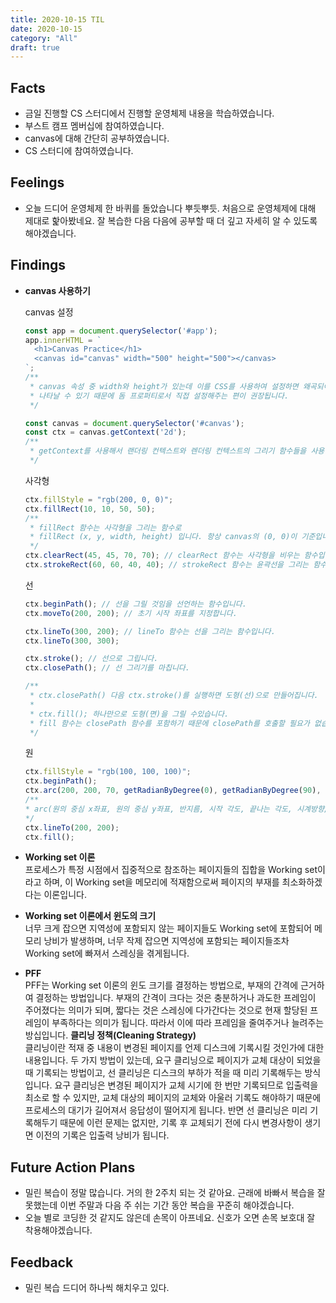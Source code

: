 ```yaml
---
title: 2020-10-15 TIL
date: 2020-10-15
category: "All"
draft: true
---
```


## Facts

- 금일 진행할 CS 스터디에서 진행할 운영체제 내용을 학습하였습니다.
- 부스트 캠프 멤버십에 참여하였습니다.
- canvas에 대해 간단히 공부하였습니다.
- CS 스터디에 참여하였습니다.

## Feelings

- 오늘 드디어 운영체제 한 바퀴를 돌았습니다 뿌듯뿌듯. 처음으로 운영체제에 대해 제대로 핥아봤네요. 잘 복습한 다음 다음에 공부할 때 더 깊고 자세히 알 수 있도록 해야겠습니다.

## Findings

- **canvas 사용하기**  

    canvas 설정

    ```js
    const app = document.querySelector('#app');
    app.innerHTML = `
      <h1>Canvas Practice</h1>
      <canvas id="canvas" width="500" height="500"></canvas>
    `;
    /**
     * canvas 속성 중 width와 height가 있는데 이를 CSS를 사용하여 설정하면 왜곡되어
     * 나타날 수 있기 때문에 돔 프로퍼티로서 직접 설정해주는 편이 권장됩니다.
     */

    const canvas = document.querySelector('#canvas');
    const ctx = canvas.getContext('2d');
    /**
     * getContext를 사용해서 랜더링 컨텍스트와 렌더링 컨텍스트의 그리기 함수들을 사용할 수 있습니다.
     */
    ```

    사각형

    ```js
    ctx.fillStyle = "rgb(200, 0, 0)";
    ctx.fillRect(10, 10, 50, 50);
    /**
     * fillRect 함수는 사각형을 그리는 함수로
     * fillRect (x, y, width, height) 입니다. 항상 canvas의 (0, 0)이 기준입니다.
     */
    ctx.clearRect(45, 45, 70, 70); // clearRect 함수는 사각형을 비우는 함수입니다.
    ctx.strokeRect(60, 60, 40, 40); // strokeRect 함수는 윤곽선을 그리는 함수입니다.
    ```

    선

    ```js
    ctx.beginPath(); // 선을 그릴 것임을 선언하는 함수입니다.
    ctx.moveTo(200, 200); // 초기 시작 좌표를 지정합니다.

    ctx.lineTo(300, 200); // lineTo 함수는 선을 그리는 함수입니다.
    ctx.lineTo(300, 300);

    ctx.stroke(); // 선으로 그립니다.
    ctx.closePath(); // 선 그리기를 마칩니다.

    /**
     * ctx.closePath() 다음 ctx.stroke()를 실행하면 도형(선)으로 만들어집니다.
     *
     * ctx.fill(); 하나만으로 도형(면)을 그릴 수있습니다.
     * fill 함수는 closePath 함수를 포함하기 때문에 closePath를 호출할 필요가 없습니다.
     */
    ```

    원

    ```js
    ctx.fillStyle = "rgb(100, 100, 100)";
    ctx.beginPath();
    ctx.arc(200, 200, 70, getRadianByDegree(0), getRadianByDegree(90), false);
    /**
    * arc(원의 중심 x좌표, 원의 중심 y좌표, 반지름, 시작 각도, 끝나는 각도, 시계방향/반시계방향)
    */
    ctx.lineTo(200, 200);
    ctx.fill();
    ```

- **Working set 이론**  
  프로세스가 특정 시점에서 집중적으로 참조하는 페이지들의 집합을 Working set이라고 하며, 이 Working set을 메모리에 적재함으로써 페이지의 부재를 최소화하겠다는 이론입니다.
- **Working set 이론에서 윈도의 크기**  
  너무 크게 잡으면 지역성에 포함되지 않는 페이지들도 Working set에 포함되어 메모리 낭비가 발생하며, 너무 작제 잡으면 지역성에 포함되는 페이지들조차 Working set에 빠져서 스레싱을 겪게됩니다.
- **PFF**  
  PFF는 Working set 이론의 윈도 크기를 결정하는 방법으로, 부재의 간격에 근거하여 결정하는 방법입니다. 부재의 간격이 크다는 것은 충분하거나 과도한 프레임이 주어졌다는 의미가 되며, 짧다는 것은 스레싱에 다가간다는 것으로 현재 할당된 프레임이 부족하다는 의미가 됩니다. 따라서 이에 따라 프레임을 줄여주거나 늘려주는 방십입니다.
**클리닝 정책(Cleaning Strategy)**  
  클리닝이란 적재 중 내용이 변경된 페이지를 언제 디스크에 기록시킬 것인가에 대한 내용입니다. 두 가지 방법이 있는데, 요구 클리닝으로 페이지가 교체 대상이 되었을 때 기록되는 방법이고, 선 클리닝은 디스크의 부하가 적을 때 미리 기록해두는 방식입니다. 요구 클리닝은 변경된 페이지가 교체 시기에 한 번만 기록되므로 입출력을 최소로 할 수 있지만, 교체 대상의 페이지의 교체와 아울러 기록도 해야하기 때문에 프로세스의 대기가 길어져서 응답성이 떨어지게 됩니다. 반면 선 클리닝은 미리 기록해두기 때문에 이런 문제는 없지만, 기록 후 교체되기 전에 다시 변경사항이 생기면 이전의 기록은 입출력 낭비가 됩니다.

## Future Action Plans

- 밀린 복습이 정말 많습니다. 거의 한 2주치 되는 것 같아요. 근래에 바빠서 복습을 잘 못했는데 이번 주말과 다음 주 쉬는 기간 동안 복습을 꾸준히 해야겠습니다.
- 오늘 별로 코딩한 것 같지도 않은데 손목이 아프네요. 신호가 오면 손목 보호대 잘 착용해야겠습니다.

## Feedback

- 밀린 복습 드디어 하나씩 해치우고 있다.
